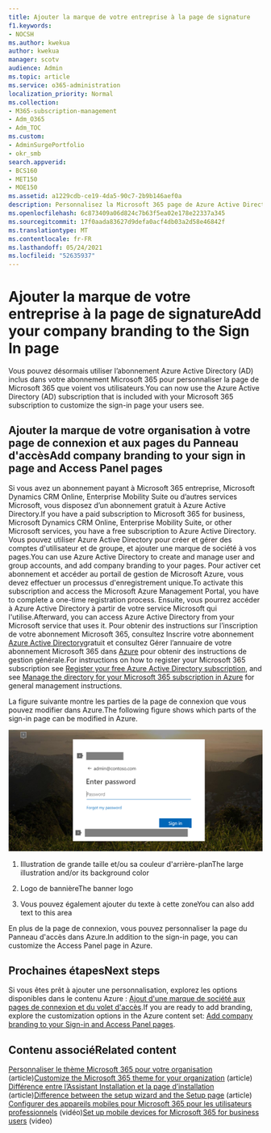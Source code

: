 ```yaml
---
title: Ajouter la marque de votre entreprise à la page de signature
f1.keywords:
- NOCSH
ms.author: kwekua
author: kwekua
manager: scotv
audience: Admin
ms.topic: article
ms.service: o365-administration
localization_priority: Normal
ms.collection:
- M365-subscription-management
- Adm_O365
- Adm_TOC
ms.custom:
- AdminSurgePortfolio
- okr_smb
search.appverid:
- BCS160
- MET150
- MOE150
ms.assetid: a1229cdb-ce19-4da5-90c7-2b9b146aef0a
description: Personnalisez la Microsoft 365 page de Azure Active Directory. Vous pouvez ajouter une illustration, un logo et du texte à la page de signature.
ms.openlocfilehash: 6c873409a06d824c7b63f5ea02e178e22337a345
ms.sourcegitcommit: 17f0aada83627d9defa0acf4db03a2d58e46842f
ms.translationtype: MT
ms.contentlocale: fr-FR
ms.lasthandoff: 05/24/2021
ms.locfileid: "52635937"
---
```

# <a name="add-your-company-branding-to-the-sign-in-page"></a><span data-ttu-id="3c43e-104">Ajouter la marque de votre entreprise à la page de signature</span><span class="sxs-lookup"><span data-stu-id="3c43e-104">Add your company branding to the Sign In page</span></span>

 <span data-ttu-id="3c43e-105">Vous pouvez désormais utiliser l’abonnement Azure Active Directory (AD) inclus dans votre abonnement Microsoft 365 pour personnaliser la page de Microsoft 365 que voient vos utilisateurs.</span><span class="sxs-lookup"><span data-stu-id="3c43e-105">You can now use the Azure Active Directory (AD) subscription that is included with your Microsoft 365 subscription to customize the sign-in page your users see.</span></span> 
  
## <a name="add-company-branding-to-your-sign-in-page-and-access-panel-pages"></a><span data-ttu-id="3c43e-106">Ajouter la marque de votre organisation à votre page de connexion et aux pages du Panneau d'accès</span><span class="sxs-lookup"><span data-stu-id="3c43e-106">Add company branding to your sign in page and Access Panel pages</span></span>

<span data-ttu-id="3c43e-107">Si vous avez un abonnement payant à Microsoft 365 entreprise, Microsoft Dynamics CRM Online, Enterprise Mobility Suite ou d’autres services Microsoft, vous disposez d’un abonnement gratuit à Azure Active Directory.</span><span class="sxs-lookup"><span data-stu-id="3c43e-107">If you have a paid subscription to Microsoft 365 for business, Microsoft Dynamics CRM Online, Enterprise Mobility Suite, or other Microsoft services, you have a free subscription to Azure Active Directory.</span></span> <span data-ttu-id="3c43e-108">Vous pouvez utiliser Azure Active Directory pour créer et gérer des comptes d'utilisateur et de groupe, et ajouter une marque de société à vos pages.</span><span class="sxs-lookup"><span data-stu-id="3c43e-108">You can use Azure Active Directory to create and manage user and group accounts, and add company branding to your pages.</span></span> <span data-ttu-id="3c43e-109">Pour activer cet abonnement et accéder au portail de gestion de Microsoft Azure, vous devez effectuer un processus d'enregistrement unique.</span><span class="sxs-lookup"><span data-stu-id="3c43e-109">To activate this subscription and access the Microsoft Azure Management Portal, you have to complete a one-time registration process.</span></span> <span data-ttu-id="3c43e-110">Ensuite, vous pourrez accéder à Azure Active Directory à partir de votre service Microsoft qui l'utilise.</span><span class="sxs-lookup"><span data-stu-id="3c43e-110">Afterward, you can access Azure Active Directory from your Microsoft service that uses it.</span></span> <span data-ttu-id="3c43e-111">Pour obtenir des instructions sur l’inscription de votre abonnement Microsoft 365, consultez Inscrire votre abonnement [Azure Active Directory](../../compliance/use-your-free-azure-ad-subscription-in-office-365.md)gratuit et consultez Gérer l’annuaire de votre abonnement Microsoft 365 dans [Azure](/azure/active-directory/fundamentals/active-directory-how-subscriptions-associated-directory) pour obtenir des instructions de gestion générale.</span><span class="sxs-lookup"><span data-stu-id="3c43e-111">For instructions on how to register your Microsoft 365 subscription see [Register your free Azure Active Directory subscription](../../compliance/use-your-free-azure-ad-subscription-in-office-365.md), and see [Manage the directory for your Microsoft 365 subscription in Azure](/azure/active-directory/fundamentals/active-directory-how-subscriptions-associated-directory) for general management instructions.</span></span> 
  
<span data-ttu-id="3c43e-112">La figure suivante montre les parties de la page de connexion que vous pouvez modifier dans Azure.</span><span class="sxs-lookup"><span data-stu-id="3c43e-112">The following figure shows which parts of the sign-in page can be modified in Azure.</span></span>
  
![Zones de la page de signature que vous pouvez personnaliser.](../../media/screenshotbranding.png)
  
1. <span data-ttu-id="3c43e-114">Illustration de grande taille et/ou sa couleur d'arrière-plan</span><span class="sxs-lookup"><span data-stu-id="3c43e-114">The large illustration and/or its background color</span></span>
    
2. <span data-ttu-id="3c43e-115">Logo de bannière</span><span class="sxs-lookup"><span data-stu-id="3c43e-115">The banner logo</span></span>
    
3. <span data-ttu-id="3c43e-116">Vous pouvez également ajouter du texte à cette zone</span><span class="sxs-lookup"><span data-stu-id="3c43e-116">You can also add text to this area</span></span>
    
<span data-ttu-id="3c43e-117">En plus de la page de connexion, vous pouvez personnaliser la page du Panneau d'accès dans Azure.</span><span class="sxs-lookup"><span data-stu-id="3c43e-117">In addition to the sign-in page, you can customize the Access Panel page in Azure.</span></span>
  
## <a name="next-steps"></a><span data-ttu-id="3c43e-118">Prochaines étapes</span><span class="sxs-lookup"><span data-stu-id="3c43e-118">Next steps</span></span>

<span data-ttu-id="3c43e-119">Si vous êtes prêt à ajouter une personnalisation, explorez les options disponibles dans le contenu Azure : [Ajout d'une marque de société aux pages de connexion et du volet d'accès](/azure/active-directory/fundamentals/customize-branding).</span><span class="sxs-lookup"><span data-stu-id="3c43e-119">If you are ready to add branding, explore the customization options in the Azure content set: [Add company branding to your Sign-in and Access Panel pages](/azure/active-directory/fundamentals/customize-branding).</span></span>

## <a name="related-content"></a><span data-ttu-id="3c43e-120">Contenu associé</span><span class="sxs-lookup"><span data-stu-id="3c43e-120">Related content</span></span>

<span data-ttu-id="3c43e-121">[Personnaliser le thème Microsoft 365 pour votre organisation](customize-your-organization-theme.md) (article)</span><span class="sxs-lookup"><span data-stu-id="3c43e-121">[Customize the Microsoft 365 theme for your organization](customize-your-organization-theme.md) (article)</span></span>\
<span data-ttu-id="3c43e-122">[Différence entre l’Assistant Installation et la page d’installation](o365-setup-wizard-and-setup-page.md) (article)</span><span class="sxs-lookup"><span data-stu-id="3c43e-122">[Difference between the setup wizard and the Setup page](o365-setup-wizard-and-setup-page.md) (article)</span></span>\
<span data-ttu-id="3c43e-123">[Configurer des appareils mobiles pour Microsoft 365 pour les utilisateurs professionnels](../../business/set-up-mobile-devices.md) (vidéo)</span><span class="sxs-lookup"><span data-stu-id="3c43e-123">[Set up mobile devices for Microsoft 365 for business users](../../business/set-up-mobile-devices.md) (video)</span></span>